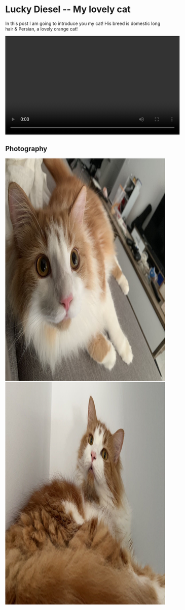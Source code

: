 # Lucky Diesel -- My lovely cat

In this post I am going to introduce you my cat! His breed is domestic long hair & Persian, a lovely orange cat!

<video width="550" height="310" controls>
  <source src="/images/diesel.MP4" type="video/mp4">
  
</video>


## Photography
<img src="/images/diesel3.png" alt="diesel3" width="1245" height="700"> 
<img src="/images/diesel4.png" alt="diesel4" width="1245" height="700">
